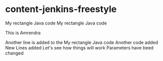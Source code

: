 # content-jenkins-freestyle
My rectangle Java code
My rectangle Java code

This is Amrendra

Another line is added to the 
My rectangle Java code
Another code added
New Lines added Let's see how things will work
Parameters have beed changed
